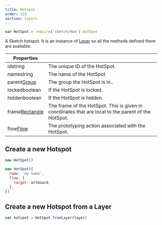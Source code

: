 ```yaml
---
title: HotSpot
order: 310
section: layers
---
```


```javascript
var HotSpot = require('sketch/dom').HotSpot
```

A Sketch hotspot. It is an instance of [Layer](#layer) so all the methods defined there are available.

| Properties                                                 |                                                                                                     |
| ---------------------------------------------------------- | --------------------------------------------------------------------------------------------------- |
| id<span class="arg-type">string</span>                     | The unique ID of the HotSpot.                                                                       |
| name<span class="arg-type">string</span>                   | The name of the HotSpot                                                                             |
| parent<span class="arg-type">[Group](#group)</span>        | The group the HotSpot is in..                                                                       |
| locked<span class="arg-type">boolean</span>                | If the HotSpot is locked.                                                                           |
| hidden<span class="arg-type">boolean</span>                | If the HotSpot is hidden.                                                                           |
| frame<span class="arg-type">[Rectangle](#rectangle)</span> | The frame of the HotSpot. This is given in coordinates that are local to the parent of the HotSpot. |
| flow<span class="arg-type">[Flow](#flow)</span>            | The prototyping action associated with the HotSpot.                                                 |

## Create a new Hotspot

```javascript
new HotSpot()
```

```javascript
new HotSpot({
  name: 'my name',
  flow: {
    target: artboard,
  },
})
```

## Create a new Hotspot from a Layer

```javascript
var hotspot = HotSpot.fromLayer(layer)
```

